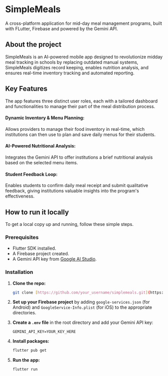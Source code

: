 # SimpleMeals

A cross-platform application for mid-day meal management programs, built with FLutter, Firebase and powered by the Gemini API.

## About the project

SimpleMeals is an AI-powered mobile app designed to revolutionize midday meal tracking in schools by replacing outdated manual systems, SimpleMeals digitizes record keeping, enables nutrition analysis, and ensures real-time inventory tracking and automated reporting.

## Key Features
The app features three distinct user roles, each with a tailored dashboard and functionalities to manage their part of the meal distribution process.

#### Dynamic Inventory & Menu Planning:
Allows providers to manage their food inventory in real-time, which institutions can then use to plan and save daily menus for their students.

#### AI-Powered Nutritional Analysis:
Integrates the Gemini API to offer institutions a brief nutritional analysis based on the selected menu items.

#### Student Feedback Loop:
Enables students to confirm daily meal receipt and submit qualitative feedback, giving institutions valuable insights into the program's effectiveness.

##  How to run it locally

To get a local copy up and running, follow these simple steps.

### Prerequisites

* Flutter SDK installed.
* A Firebase project created.
* A Gemini API key from [Google AI Studio](https://aistudio.google.com/).

### Installation

1.  **Clone the repo:**
    ```bash
    git clone [https://github.com/your_username/simplemeals.git](https://github.com/your_username/simplemeals.git)
    ```
2.  **Set up your Firebase project** by adding `google-services.json` (for Android) and `GoogleService-Info.plist` (for iOS) to the appropriate directories.

3.  **Create a `.env` file** in the root directory and add your Gemini API key:
    ```
    GEMINI_API_KEY=YOUR_KEY_HERE
    ```
4.  **Install packages:**
    ```bash
    flutter pub get
    ```
5.  **Run the app:**
    ```bash
    flutter run
    ```
